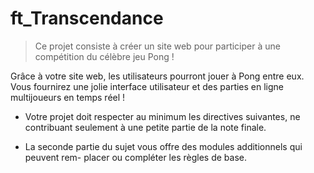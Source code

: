 # ft_Transcendance

> Ce projet consiste à créer un site web pour participer à une compétition du célèbre jeu Pong !

Grâce à votre site web, les utilisateurs pourront jouer à Pong entre eux. Vous fournirez une jolie interface utilisateur et des parties en ligne multijoueurs en temps réel !

 - Votre projet doit respecter au minimum les directives suivantes, ne contribuant seulement à une petite partie de la note finale.
   
 - La seconde partie du sujet vous offre des modules additionnels qui peuvent rem- placer ou compléter les règles de base.
